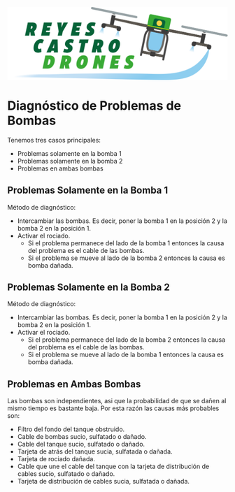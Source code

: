 ![Reyes Castro Drones](/Reyes-Castro-Drones_LOGO.png "Reyes Castro Drones")

# Diagnóstico de Problemas de Bombas

Tenemos tres casos principales:
* Problemas solamente en la bomba 1
* Problemas solamente en la bomba 2
* Problemas en ambas bombas

## Problemas Solamente en la Bomba 1

Método de diagnóstico:
* Intercambiar las bombas. Es decir, poner la bomba 1 en la posición 2 y la bomba 2 en la posición 1.
* Activar el rociado. 
  * Si el problema permanece del lado de la bomba 1 entonces la causa del problema es el cable de las bombas.
  * Si el problema se mueve al lado de la bomba 2 entonces la causa es bomba dañada.

## Problemas Solamente en la Bomba 2

Método de diagnóstico:
* Intercambiar las bombas. Es decir, poner la bomba 1 en la posición 2 y la bomba 2 en la posición 1.
* Activar el rociado. 
  * Si el problema permanece del lado de la bomba 2 entonces la causa del problema es el cable de las bombas.
  * Si el problema se mueve al lado de la bomba 1 entonces la causa es bomba dañada.

## Problemas en Ambas Bombas

Las bombas son independientes, asi que la probabilidad de que se dañen al mismo tiempo es bastante baja. Por esta razón las causas más probables son:
* Filtro del fondo del tanque obstruido.
* Cable de bombas sucio, sulfatado o dañado. 
* Cable del tanque sucio, sulfatado o dañado.
* Tarjeta de atrás del tanque sucia, sulfatada o dañada.
* Tarjeta de rociado dañada.
* Cable que une el cable del tanque con la tarjeta de distribución de cables sucio, sulfatado o dañado.
* Tarjeta de distribución de cables sucia, sulfatada o dañada.
